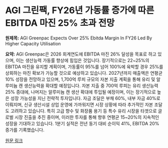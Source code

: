 # AGI 그린팩, FY26년 가동률 증가에 따른 EBITDA 마진 25% 초과 전망

**원제목:** AGI Greenpac Expects Over 25% Ebitda Margin In FY26 Led By Higher Capacity Utilisation

**요약:** AGI Greenpac은 2026 회계연도에 EBITDA 마진 26% 달성을 목표로 하고 있으며, 이는 생산능력 가동률 향상에 힘입은 것입니다.  장기적으로는 22~25%의 EBITDA 마진을 유지할 계획이며, 가동률이 95%를 넘어 100%에 육박할 경우 25%를 상회하는 마진 확보가 가능할 것으로 예상하고 있습니다.  2027년까지 매출액은 연평균 10% 성장을 전망하고 있으며,  1,700억 루피 규모의 자본 지출 계획을 통해 유리 및 알루미늄 캔 생산능력을 확대할 예정입니다.  자본 지출 중 700억 루피는 유리 생산능력 25% 증대에, 나머지는 알루미늄 캔 생산 확대에 투입될 예정이며,  이는 장기적으로 높은 성장 가능성을 지닌 전략적 투자입니다. 자금 조달은 부채 60%, 내부 자금 40%로 이뤄지며,  신규 생산시설 상업 운영에 가까워지면 시장 상황에 따라 추가적인 자본 조달도 고려하고 있습니다.  특히 고급 향수 및 화장품 용기 등 특수 유리 시장을 타겟으로 글로벌 시장 진출을 추진 중이며,  이러한 투자를 통해 향후 연평균 15~20%의 지속적인 성장을 기대하고 있습니다. 1분기 실적은 전년 동기 대비 순이익 41%, EBITDA 20% 증가를 기록했습니다.

[원문 링크](https://www.ndtvprofit.com/business/agi-greenpac-expects-over-25-ebitda-margin-in-fy26-led-by-higher-capacity-utilisation)
